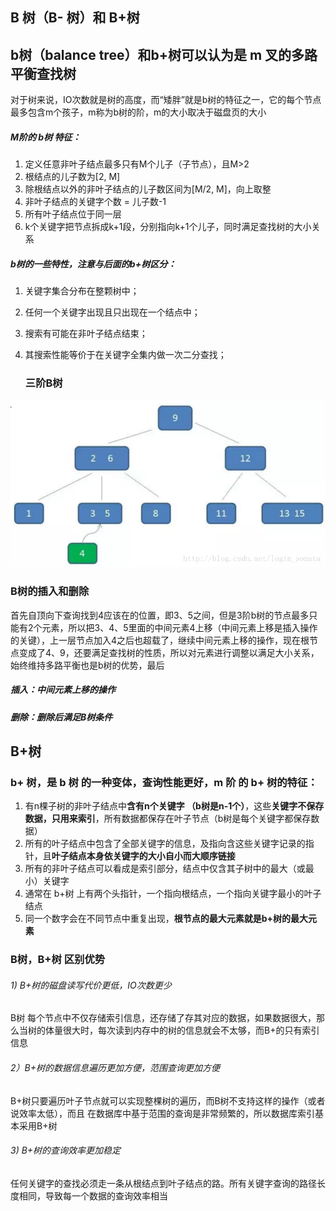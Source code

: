 ## B 树（B- 树）和 B+树

## b树（balance tree）和b+树可以认为是 m 叉的多路平衡查找树

对于树来说，IO次数就是树的高度，而“矮胖”就是b树的特征之一，它的每个节点最多包含m个孩子，m称为b树的阶，m的大小取决于磁盘页的大小

##### M阶的 b树 特征：

1. 定义任意非叶子结点最多只有M个儿子（子节点），且M>2
2. 根结点的儿子数为[2, M]
3. 除根结点以外的非叶子结点的儿子数区间为[M/2, M]，向上取整
4. 非叶子结点的关键字个数 = 儿子数-1
5. 所有叶子结点位于同一层
6. k个关键字把节点拆成k+1段，分别指向k+1个儿子，同时满足查找树的大小关系

##### b树的一些特性，注意与后面的b+树区分：

1. 关键字集合分布在整颗树中；

2. 任何一个关键字出现且只出现在一个结点中；

3. 搜索有可能在非叶子结点结束；

4. 其搜索性能等价于在关键字全集内做一次二分查找；

   ### 三阶B树

![B树.png](https://github.com/likang315/Algorithms-and-Data-Structures/blob/master/8%EF%BC%9A%E4%BA%8C%E5%8F%89%E6%A0%91%EF%BC%8C%E6%A0%91%E5%92%8C%E6%A3%AE%E6%9E%97/B%E6%A0%91.png?raw=true)

### B树的插入和删除

首先自顶向下查询找到4应该在的位置，即3、5之间，但是3阶b树的节点最多只能有2个元素，所以把3、4、5里面的中间元素4上移（中间元素上移是插入操作的关键），上一层节点加入4之后也超载了，继续中间元素上移的操作，现在根节点变成了4、9，还要满足查找树的性质，所以对元素进行调整以满足大小关系，始终维持多路平衡也是b树的优势，最后

##### 插入：中间元素上移的操作

##### 删除：删除后满足B树条件

## B+树

### b+ 树，是 b 树 的一种变体，查询性能更好，m 阶 的 b+ 树的特征：

1. 有n棵子树的非叶子结点中**含有n个关键字 （b树是n-1个）**，这些**关键字不保存数据，只用来索引**，所有数据都保存在叶子节点（b树是每个关键字都保存数据）
2. 所有的叶子结点中包含了全部关键字的信息，及指向含这些关键字记录的指针，且**叶子结点本身依关键字的大小自小而大顺序链接**
3. 所有的非叶子结点可以看成是索引部分，结点中仅含其子树中的最大（或最小）关键字
4. 通常在 b+树 上有两个头指针，一个指向根结点，一个指向关键字最小的叶子结点
5. 同一个数字会在不同节点中重复出现，**根节点的最大元素就是b+树的最大元素**





### B树，B+树 区别优势

######  1) B+树的磁盘读写代价更低，IO次数更少

B树 每个节点中不仅存储索引信息，还存储了存其对应的数据，如果数据很大，那么当树的体量很大时，每次读到内存中的树的信息就会不太够，而B+的只有索引信息

######  2）B+树的数据信息遍历更加方便，范围查询更加方便

B+树只要遍历叶子节点就可以实现整棵树的遍历，而B树不支持这样的操作（或者说效率太低），而且 在数据库中基于范围的查询是非常频繁的，所以数据库索引基本采用B+树

######  3) B+树的查询效率更加稳定

任何关键字的查找必须走一条从根结点到叶子结点的路。所有关键字查询的路径长度相同，导致每一个数据的查询效率相当





